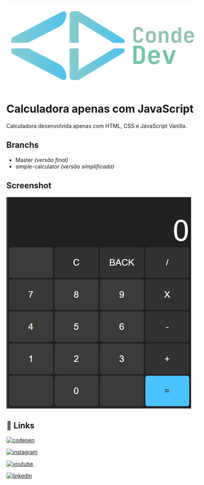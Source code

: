 ![Logo](.github/conde_dev.png)


# Calculadora apenas com JavaScript

Calculadora desenvolvida apenas com HTML, CSS e JavaScript Vanilla.

## Branchs

- Master *(versão final)*
- simple-calculator *(versão simplificada)*

## Screenshot

![App Screenshot](.github/calculadora.png)

## 🔗 Links
[![codepen](https://img.shields.io/badge/codepen-333?style=for-the-badge&logo=codepen&logoColor=white)](https://codepen.io/lucas-eduardo-the-flexboxer/pen/qBVBZGY)

[![instagram](https://img.shields.io/badge/instagram-e95a54?style=for-the-badge&logo=instagram&logoColor=white)](https://instagram.com/CondeDev)

[![youtube](https://img.shields.io/badge/youtube-ff0000?style=for-the-badge&logo=youtube&logoColor=white)](http://youtube.com/c/CondeDev/)

[![linkedin](https://img.shields.io/badge/linkedin-0A66C2?style=for-the-badge&logo=linkedin&logoColor=white)](https://www.linkedin.com/in/lucasdeveloperti)